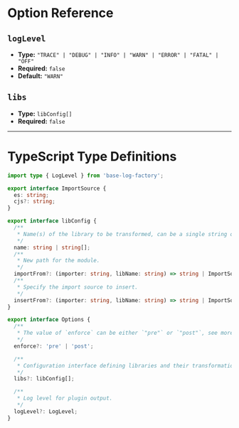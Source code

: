 # Option Reference

## `logLevel`
* **Type:** `"TRACE" | "DEBUG" | "INFO" | "WARN" | "ERROR" | "FATAL" | "OFF"`
* **Required:** `false`
* **Default:** `"WARN"`

## `libs`
* **Type:** `libConfig[]`
* **Required:** `false`

---

# TypeScript Type Definitions

```typescript
import type { LogLevel } from 'base-log-factory';

export interface ImportSource {
  es: string;
  cjs?: string;
}

export interface libConfig {
  /**
   * Name(s) of the library to be transformed, can be a single string or an array of strings.
   */
  name: string | string[];
  /**
   * New path for the module. 
   */
  importFrom?: (importer: string, libName: string) => string | ImportSource;
  /**
   * Specify the import source to insert.
   */
  insertFrom?: (importer: string, libName: string) => string | ImportSource | Array<string | ImportSource>;
}

export interface Options {
  /**
   * The value of `enforce` can be either `"pre"` or `"post"`, see more at https://vitejs.dev/guide/api-plugin.html#plugin-ordering.
   */
  enforce?: 'pre' | 'post';

  /**
   * Configuration interface defining libraries and their transformation logic.
   */
  libs?: libConfig[];

  /**
   * Log level for plugin output.
   */
  logLevel?: LogLevel;
}
```